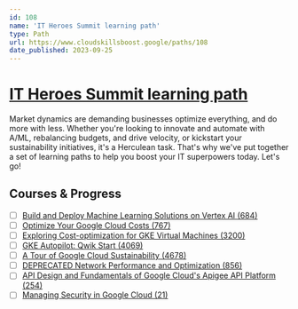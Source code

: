 ```yaml
---
id: 108
name: 'IT Heroes Summit learning path'
type: Path
url: https://www.cloudskillsboost.google/paths/108
date_published: 2023-09-25
---
```


# [IT Heroes Summit learning path](https://www.cloudskillsboost.google/paths/108)

Market dynamics are demanding businesses optimize everything, and do more with less. Whether you're looking to innovate and automate with A/ML, rebalancing budgets, and drive velocity, or kickstart your sustainability initiatives, it's a Herculean task. That's why we've put together a set of learning paths to help you boost your IT superpowers today. Let's go!

## Courses & Progress

* [ ] [Build and Deploy Machine Learning Solutions on Vertex AI (684)](../courses/Build-and-Deploy-Machine-Learning-Solutions-on-Vertex-AI.md)
* [ ] [Optimize Your Google Cloud Costs (767)](../courses/Optimize-Your-Google-Cloud-Costs.md)
* [ ] [Exploring Cost-optimization for GKE Virtual Machines (3200)](../courses/Exploring-Cost-optimization-for-GKE-Virtual-Machines.md)
* [ ] [GKE Autopilot: Qwik Start (4069)](../courses/GKE-Autopilot-Qwik-Start.md)
* [ ] [A Tour of Google Cloud Sustainability (4678)](../courses/A-Tour-of-Google-Cloud-Sustainability.md)
* [ ] [DEPRECATED Network Performance and Optimization (856)](../courses/DEPRECATED-Network-Performance-and-Optimization.md)
* [ ] [API Design and Fundamentals of Google Cloud's Apigee API Platform (254)](../courses/API-Design-and-Fundamentals-of-Google-Cloud's-Apigee-API-Platform.md)
* [ ] [Managing Security in Google Cloud (21)](../courses/Managing-Security-in-Google-Cloud.md)
